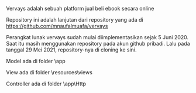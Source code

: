 Vervays adalah sebuah platform jual beli ebook secara online

Repository ini adalah lanjutan dari repository yang ada di https://github.com/mnaufalmuafa/vervays

Perangkat lunak vervays sudah mulai diimplementasikan sejak 5 Juni 2020. Saat itu masih menggunakan repository pada akun github pribadi. Lalu pada tanggal 29 Mei 2021, repository-nya di cloning ke sini.

Model ada di folder \app

View ada di folder \resources\views

Controller ada di folder \app\Http